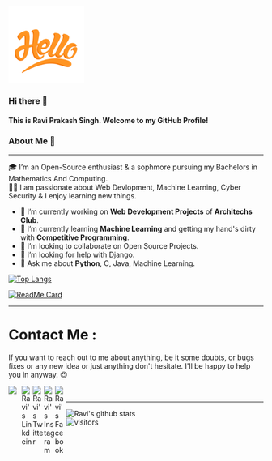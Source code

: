 <img src="./assets/hello.gif" width="150" height="150" />


### Hi there 👋

#### This is Ravi Prakash Singh. Welcome to my GitHub Profile!



### About Me 🚀
<hr>
🎓 I’m an Open-Source enthusiast & a sophmore pursuing my Bachelors in Mathematics And Computing. </br>
👨‍💻  I am passionate about Web Devlopment, Machine Learning, Cyber Security & I enjoy learning new things.

- 🔭 I’m currently working on **Web Development Projects** of **Architechs Club**.
- 🌱 I’m currently learning **Machine Learning** and getting my hand's dirty with **Competitive Programming**.
- 👯 I’m looking to collaborate on Open Source Projects.
- 🤔 I’m looking for help with Django.
- 💬 Ask me about **Python**, C, Java, Machine Learning.

[![Top Langs](https://github-readme-stats.vercel.app/api/top-langs/?username=leomajorr&exclude_repo=,leomajorr.github.io)](https://github.com/leomajorr/github-readme-stats)  

[![ReadMe Card](https://github-readme-stats.vercel.app/api/pin/?username=leomajorr&repo=architechs)](https://github.com/leomajorr/architechs)
<hr>


# Contact Me :

If you want to reach out to me about anything, be it some doubts, or bugs fixes or any new idea or just anything don't hesitate. I'll be happy to help you in anyway. 😉 


<a href="mailto:ssingh.raviprakash@gmail.com">
  <img align="left" width="26px" src="https://cdn.jsdelivr.net/npm/simple-icons@v3/icons/gmail.svg" />
</a> &nbsp; &nbsp; 
<a href="https://www.linkedin.com/in/ssinghravi/">
  <img align="left" alt="Ravi's Linkdein" width="22px" src="https://cdn.jsdelivr.net/npm/simple-icons@v3/icons/linkedin.svg" />
</a> &nbsp; 
<a href="https://twitter.com/imRavi_Ssingh">
  <img align="left" alt="Ravi's Twitter" width="22px" src="https://cdn.jsdelivr.net/npm/simple-icons@v3/icons/twitter.svg" />
</a> &nbsp;
<a href="https://www.instagram.com/leomajor.ravi/">
  <img align="left" alt="Ravi's Instagram" width="22px" src="https://cdn.jsdelivr.net/npm/simple-icons@v3/icons/instagram.svg" />
</a>
<a href="https://www.facebook.com/Ssingh.RaviPrakash/">
  <img align="left" alt="Ravi's Facebook" width="22px" src="https://cdn.jsdelivr.net/npm/simple-icons@v3/icons/facebook.svg" />
</a>
<br>


<hr>

![Ravi's github stats](https://github-readme-stats.vercel.app/api?username=leomajorr&show_icons=true&theme=tokyonight)
<br/>
![visitors](https://visitor-badge.laobi.icu/badge?page_id=leomajorr.leomajorr)
